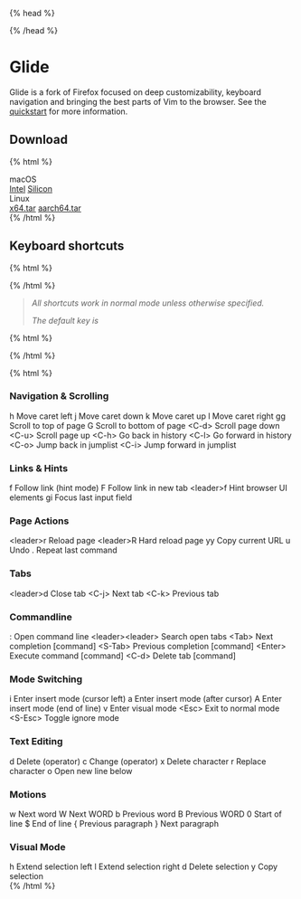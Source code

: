 {% head %}

<link rel="stylesheet" href="./index.css?v=" />
{% /head %}

# Glide

Glide is a fork of Firefox focused on deep customizability, keyboard navigation and bringing the best parts of Vim to the browser. See the [quickstart](./quickstart.md) for more information.

## Download

{% html %}

<div class="grid">
  <div class="download-platform">
    <span class="platform-label">macOS</span>
    <div class="download-buttons">
      <a href="https://release-assets.glide-browser.app/releases/0.1.31a/glide.macos-x86_64.dmg" class="download-link" target="_blank">Intel</a>
      <a href="https://release-assets.glide-browser.app/releases/0.1.31a/glide.macos-aarch64.dmg" class="download-link" target="_blank">Silicon</a>
    </div>
  </div>
  <div class="download-platform">
    <span class="platform-label">Linux</span>
    <div class="download-buttons">
      <a href="https://release-assets.glide-browser.app/releases/0.1.31a/glide.linux-x86_64.tar.xz" class="download-link" target="_blank">x64.tar</a>
      <a href="https://release-assets.glide-browser.app/releases/0.1.31a/glide.linux-aarch64.tar.xz" class="download-link" target="_blank">aarch64.tar</a>
    </div>
  </div>
</div>
{% /html %}

## Keyboard shortcuts

{% html %}

<div id="keyboard-shortcuts-note">
{% /html %}

> _All shortcuts work in normal mode unless otherwise specified._
>
> _The default <leader> key is <space>_

{% html %}

</div>
{% /html %}

{% html %}

<div class="shortcuts-container">
  <div class="shortcut-section">
    <h3>Navigation & Scrolling</h3>
    <div class="shortcut-grid">
      <span class="shortcut-key">h</span>
      <span class="shortcut-desc">Move caret left</span>
      <span class="shortcut-key">j</span>
      <span class="shortcut-desc">Move caret down</span>
      <span class="shortcut-key">k</span>
      <span class="shortcut-desc">Move caret up</span>
      <span class="shortcut-key">l</span>
      <span class="shortcut-desc">Move caret right</span>
      <span class="shortcut-key">gg</span>
      <span class="shortcut-desc">Scroll to top of page</span>
      <span class="shortcut-key">G</span>
      <span class="shortcut-desc">Scroll to bottom of page</span>
      <span class="shortcut-key">&lt;C-d&gt;</span>
      <span class="shortcut-desc">Scroll page down</span>
      <span class="shortcut-key">&lt;C-u&gt;</span>
      <span class="shortcut-desc">Scroll page up</span>
      <span class="shortcut-key">&lt;C-h&gt;</span>
      <span class="shortcut-desc">Go back in history</span>
      <span class="shortcut-key">&lt;C-l&gt;</span>
      <span class="shortcut-desc">Go forward in history</span>
      <span class="shortcut-key">&lt;C-o&gt;</span>
      <span class="shortcut-desc">Jump back in jumplist</span>
      <span class="shortcut-key">&lt;C-i&gt;</span>
      <span class="shortcut-desc">Jump forward in jumplist</span>
    </div>
  </div>

<div class="shortcut-section">
    <h3>Links & Hints</h3>
    <div class="shortcut-grid">
      <span class="shortcut-key">f</span>
      <span class="shortcut-desc">Follow link (hint mode)</span>
      <span class="shortcut-key">F</span>
      <span class="shortcut-desc">Follow link in new tab</span>
      <span class="shortcut-key">&lt;leader&gt;f</span>
      <span class="shortcut-desc">Hint browser UI elements</span>
      <span class="shortcut-key">gi</span>
      <span class="shortcut-desc">Focus last input field</span>
    </div>
    <h3>Page Actions</h3>
    <div class="shortcut-grid">
      <span class="shortcut-key">&lt;leader&gt;r</span>
      <span class="shortcut-desc">Reload page</span>
      <span class="shortcut-key">&lt;leader&gt;R</span>
      <span class="shortcut-desc">Hard reload page</span>
      <span class="shortcut-key">yy</span>
      <span class="shortcut-desc">Copy current URL</span>
      <span class="shortcut-key">u</span>
      <span class="shortcut-desc">Undo</span>
      <span class="shortcut-key">.</span>
      <span class="shortcut-desc">Repeat last command</span>
    </div>
  </div>

<div class="shortcut-section">
    <h3>Tabs</h3>
    <div class="shortcut-grid">
      <span class="shortcut-key">&lt;leader&gt;d</span>
      <span class="shortcut-desc">Close tab</span>
      <span class="shortcut-key">&lt;C-j&gt;</span>
      <span class="shortcut-desc">Next tab</span>
      <span class="shortcut-key">&lt;C-k&gt;</span>
      <span class="shortcut-desc">Previous tab</span>
    </div>
  </div>

<div class="shortcut-section">
    <h3>Commandline</h3>
    <div class="shortcut-grid">
      <span class="shortcut-key">:</span>
      <span class="shortcut-desc">Open command line</span>
      <span class="shortcut-key">&lt;leader&gt;&lt;leader&gt;</span>
      <span class="shortcut-desc">Search open tabs</span>
      <span class="shortcut-key">&lt;Tab&gt;</span>
      <span class="shortcut-desc">Next completion [command]</span>
      <span class="shortcut-key">&lt;S-Tab&gt;</span>
      <span class="shortcut-desc">Previous completion [command]</span>
      <span class="shortcut-key">&lt;Enter&gt;</span>
      <span class="shortcut-desc">Execute command [command]</span>
      <span class="shortcut-key">&lt;C-d&gt;</span>
      <span class="shortcut-desc">Delete tab [command]</span>
    </div>
  </div>

<div class="shortcut-section">
    <h3>Mode Switching</h3>
    <div class="shortcut-grid">
      <span class="shortcut-key">i</span>
      <span class="shortcut-desc">Enter insert mode (cursor left)</span>
      <span class="shortcut-key">a</span>
      <span class="shortcut-desc">Enter insert mode (after cursor)</span>
      <span class="shortcut-key">A</span>
      <span class="shortcut-desc">Enter insert mode (end of line)</span>
      <span class="shortcut-key">v</span>
      <span class="shortcut-desc">Enter visual mode</span>
      <span class="shortcut-key">&lt;Esc&gt;</span>
      <span class="shortcut-desc">Exit to normal mode</span>
      <span class="shortcut-key">&lt;S-Esc&gt;</span>
      <span class="shortcut-desc">Toggle ignore mode</span>
    </div>
  </div>

<div class="shortcut-section">
    <h3>Text Editing</h3>
    <div class="shortcut-grid">
      <span class="shortcut-key">d</span>
      <span class="shortcut-desc">Delete (operator)</span>
      <span class="shortcut-key">c</span>
      <span class="shortcut-desc">Change (operator)</span>
      <span class="shortcut-key">x</span>
      <span class="shortcut-desc">Delete character</span>
      <span class="shortcut-key">r</span>
      <span class="shortcut-desc">Replace character</span>
      <span class="shortcut-key">o</span>
      <span class="shortcut-desc">Open new line below</span>
    </div>
  </div>

<div class="shortcut-section">
    <h3>Motions</h3>
    <div class="shortcut-grid">
      <span class="shortcut-key">w</span>
      <span class="shortcut-desc">Next word</span>
      <span class="shortcut-key">W</span>
      <span class="shortcut-desc">Next WORD</span>
      <span class="shortcut-key">b</span>
      <span class="shortcut-desc">Previous word</span>
      <span class="shortcut-key">B</span>
      <span class="shortcut-desc">Previous WORD</span>
      <span class="shortcut-key">0</span>
      <span class="shortcut-desc">Start of line</span>
      <span class="shortcut-key">$</span>
      <span class="shortcut-desc">End of line</span>
      <span class="shortcut-key">{</span>
      <span class="shortcut-desc">Previous paragraph</span>
      <span class="shortcut-key">}</span>
      <span class="shortcut-desc">Next paragraph</span>
    </div>
  </div>

<div class="shortcut-section">
    <h3>Visual Mode</h3>
    <div class="shortcut-grid">
      <span class="shortcut-key">h</span>
      <span class="shortcut-desc">Extend selection left</span>
      <span class="shortcut-key">l</span>
      <span class="shortcut-desc">Extend selection right</span>
      <span class="shortcut-key">d</span>
      <span class="shortcut-desc">Delete selection</span>
      <span class="shortcut-key">y</span>
      <span class="shortcut-desc">Copy selection</span>
    </div>
  </div>
</div>
{% /html %}

